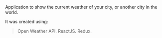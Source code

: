 Application to show the current weather of your city, or another city in the world.

It was created using:

> Open Weather API.
> ReactJS.
> Redux.

